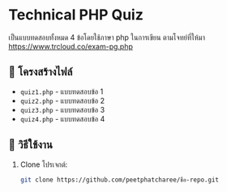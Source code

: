 # Technical PHP Quiz

เป็นแบบทดสอบทั้งหมด 4 ข้อโดยใช้ภาษา php ในการเขียน ตามโจทย์ที่ให้มา https://www.trcloud.co/exam-pg.php
## 📁 โครงสร้างไฟล์

- `quiz1.php` - แบบทดสอบข้อ 1
- `quiz2.php` - แบบทดสอบข้อ 2
- `quiz3.php` - แบบทดสอบข้อ 3
- `quiz4.php` - แบบทดสอบข้อ 4

## 🚀 วิธีใช้งาน

1. Clone โปรเจกต์:
   ```bash
   git clone https://github.com/peetphatcharee/ชื่อ-repo.git
